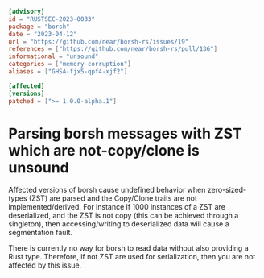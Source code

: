 ```toml
[advisory]
id = "RUSTSEC-2023-0033"
package = "borsh"
date = "2023-04-12"
url = "https://github.com/near/borsh-rs/issues/19"
references = ["https://github.com/near/borsh-rs/pull/136"]
informational = "unsound"
categories = ["memory-corruption"]
aliases = ["GHSA-fjx5-qpf4-xjf2"]

[affected]
[versions]
patched = [">= 1.0.0-alpha.1"]
```

# Parsing borsh messages with ZST which are not-copy/clone is unsound

Affected versions of borsh cause undefined behavior when zero-sized-types (ZST) 
are parsed and the Copy/Clone traits are not implemented/derived.
For instance if 1000 instances of a ZST are deserialized, and the ZST is not copy 
(this can be achieved through a singleton), then accessing/writing to deserialized 
data will cause a segmentation fault.

There is currently no way for borsh to read data without also providing a Rust type. 
Therefore, if not ZST are used for serialization, then you are not affected by this issue. 
